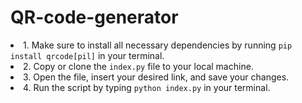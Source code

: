 # QR-code-generator
<li>1. Make sure to install all necessary dependencies by running <code>pip install qrcode[pil]</code> in your terminal.</li> <li>2. Copy or clone the <code>index.py</code> file to your local machine.</li> <li>3. Open the file, insert your desired link, and save your changes.</li> <li>4. Run the script by typing <code>python index.py</code> in your terminal.</li>
